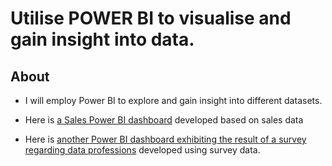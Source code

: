 # Utilise POWER BI to visualise and gain insight into data.

## About
* I will employ Power BI to explore and gain insight into different datasets. 

* Here is [a Sales Power BI dashboard](https://app.powerbi.com/view?r=eyJrIjoiMzQwNWI3Y2EtMDFiMi00NzhiLThmMmMtY2U2MGEwM2U4NDk1IiwidCI6ImNjYTc2ZTU2LWJhYzQtNDQzYS05ZWMxLWE1NGE5Njc3NDUyNSIsImMiOjEwfQ%3D%3D) developed based on sales data

* Here is [another Power BI dashboard exhibiting the result of a survey regarding data professions](https://app.powerbi.com/view?r=eyJrIjoiYzFjMDc1ZTQtZmQxMS00N2EzLWFiYmYtNWRjYWUxNDVkOTAyIiwidCI6ImNjYTc2ZTU2LWJhYzQtNDQzYS05ZWMxLWE1NGE5Njc3NDUyNSIsImMiOjEwfQ%3D%3D) developed using survey data.
